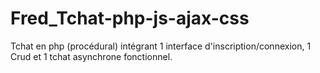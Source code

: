 # Fred_Tchat-php-js-ajax-css
 Tchat en php (procédural) intégrant 1 interface d'inscription/connexion, 1 Crud et 1 tchat asynchrone fonctionnel.
